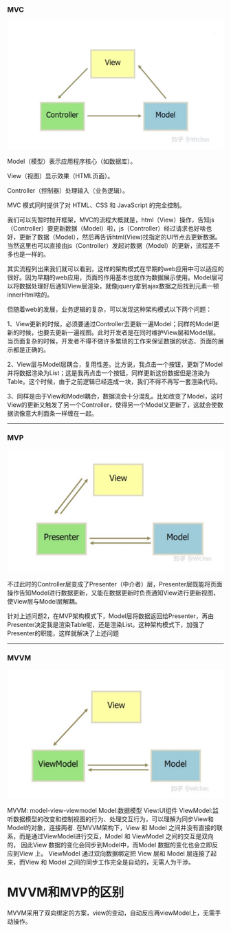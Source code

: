 ### MVC

![mvc](../images/mvc.jpeg)


Model（模型）表示应用程序核心（如数据库）。

View（视图）显示效果（HTML页面）。

Controller（控制器）处理输入（业务逻辑）。

MVC 模式同时提供了对 HTML、CSS 和 JavaScript 的完全控制。


我们可以先暂时抛开框架，MVC的流程大概就是，html（View）操作，告知js（Controller）要更新数据（Model）啦，js（Controller）经过请求也好啥也好，更新了数据（Model），然后再告诉html(View)找指定的UI节点去更新数据。当然这里也可以直接由js（Controller）发起对数据（Model）的更新，流程差不多也是一样的。

其实流程列出来我们就可以看到，这样的架构模式在早期的web应用中可以适应的很好。因为早期的web应用，页面的作用基本也就作为数据展示使用。Model层可以将数据处理好后通知View层渲染，就像jquery拿到ajax数据之后找到元素一顿innerHtml啥的。

但随着web的发展，业务逻辑的复杂，可以发现这种架构模式以下两个问题：

1、View更新的时候，必须要通过Controller去更新一遍Model；同样的Model更新的时候，也要去更新一遍视图。此时开发者是在同时维护View层和Model层。当页面复杂的时候，开发者不得不做许多繁琐的工作来保证数据的状态、页面的展示都是正确的。

2、View层与Model层耦合，复用性差。比方说，我点击一个按钮，更新了Model并将数据渲染为List；这是我再点击一个按钮，同样更新这份数据但是渲染为Table。这个时候，由于之前逻辑已经连成一块，我们不得不再写一套渲染代码。

3、同样是由于View和Model耦合，数据流会十分混乱。比如改变了Model，这时View的更新又触发了另一个Controller，使得另一个Model又更新了，这就会使数据流像意大利面条一样缠在一起。

---

### MVP

![mvc](../images/mvp.jpeg)


不过此时的Controller层变成了Presenter（中介者）层，Presenter层既能将页面操作告知Model进行数据更新，又能在数据更新时负责通知View进行更新视图，使View层与Model层解耦。

针对上述问题2，在MVP架构模式下，Model层将数据返回给Presenter，再由Presenter决定我是渲染Table呢，还是渲染List。这种架构模式下，加强了Presenter的职能，这样就解决了上述问题





---

### MVVM

![mvvm](../images/mvvm.jpeg)

MVVM: model-view-viewmodel
Model:数据模型
View:UI组件
ViewModel:监听数据模型的改变和控制视图的行为、处理交互行为，可以理解为同步View和Model的对象，连接两者.
在MVVM架构下，View 和 Model 之间并没有直接的联系，而是通过ViewModel进行交互，Model 和 ViewModel 之间的交互是双向的， 
因此View 数据的变化会同步到Model中，而Model 数据的变化也会立即反应到View 上。
ViewModel 通过双向数据绑定把 View 层和 Model 层连接了起来，而View 和 Model 之间的同步工作完全是自动的，无需人为干涉。



# MVVM和MVP的区别

MVVM采用了双向绑定的方案，view的变动，自动反应再viewModel上，无需手动操作。



